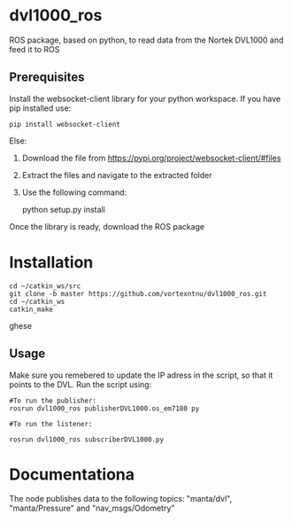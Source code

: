 # dvl1000_ros
ROS package, based on python, to read data from the Nortek DVL1000 and feed it to ROS

## Prerequisites
Install the websocket-client library for your python workspace.
If you have pip installed use:

`pip install websocket-client`

Else:
1. Download the file from https://pypi.org/project/websocket-client/#files
2. Extract the files and navigate to the extracted folder
3. Use the following command:

    python setup.py install

Once the library is ready, download the ROS package

# Installation

    cd ~/catkin_ws/src
    git clone -b master https://github.com/vortexntnu/dvl1000_ros.git
    cd ~/catkin_ws
    catkin_make


ghese
## Usage
Make sure you remebered to update the IP adress in the script, so that it points to the DVL.
Run the script using:

    #To run the publisher:
    rosrun dvl1000_ros publisherDVL1000.os_em7180 py
    
    #To run the listener:

    rosrun dvl1000_ros subscriberDVL1000.py
    
# Documentationa
The node publishes data to the following topics: "manta/dvl", "manta/Pressure" and "nav_msgs/Odometry"
